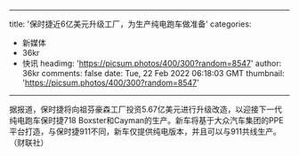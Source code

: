 
---
title: '保时捷近6亿美元升级工厂，为生产纯电跑车做准备'
categories: 
 - 新媒体
 - 36kr
 - 快讯
headimg: 'https://picsum.photos/400/300?random=8547'
author: 36kr
comments: false
date: Tue, 22 Feb 2022 06:18:03 GMT
thumbnail: 'https://picsum.photos/400/300?random=8547'
---

<div>   
据报道，保时捷将向祖芬豪森工厂投资5.67亿美元进行升级改造，以迎接下一代纯电跑车保时捷718 Boxster和Cayman的生产。新车将基于大众汽车集团的PPE平台打造，与保时捷911不同，新车仅提供纯电版本，并且可以与911共线生产。（财联社）  
</div>
            
